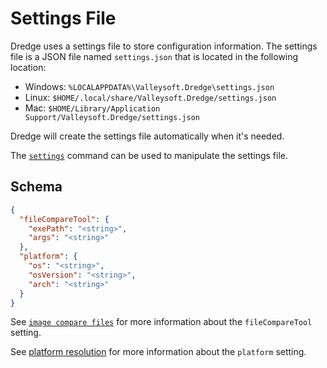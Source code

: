 # Settings File

Dredge uses a settings file to store configuration information. The settings file is a JSON file named `settings.json` that is located in the following location:

* Windows: `%LOCALAPPDATA%\Valleysoft.Dredge\settings.json`
* Linux: `$HOME/.local/share/Valleysoft.Dredge/settings.json`
* Mac: `$HOME/Library/Application Support/Valleysoft.Dredge/settings.json`

 Dredge will create the settings file automatically when it's needed.

The [`settings`](commands/settings.md) command can be used to manipulate the settings file.

## Schema

```json
{
  "fileCompareTool": {
    "exePath": "<string>",
    "args": "<string>"
  },
  "platform": {
    "os": "<string>",
    "osVersion": "<string>",
    "arch": "<string>"
  }
}
```

See [`image compare files`](commands/images.md#compare-image-files) for more information about the `fileCompareTool` setting.

See [platform resolution](platform-resolution.md) for more information about the `platform` setting.
